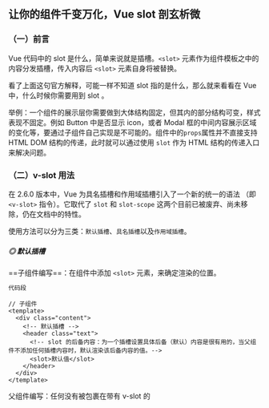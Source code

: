 ## 让你的组件千变万化，Vue slot 剖玄析微

### （一）前言

Vue 代码中的 slot 是什么，简单来说就是插槽。`<slot>` 元素作为组件模板之中的内容分发插槽，传入内容后 `<slot>` 元素自身将被替换。

看了上面这句官方解释，可能一样不知道 slot 指的是什么，那么就来看看在 Vue 中，什么时候你需要用到 slot 。

举例：一个组件的展示层你需要做到大体结构固定，但其内的部分结构可变，样式表现不固定。例如 Button 中是否显示 icon，或者 Modal 框的中间内容展示区域的变化等，要通过子组件自己实现是不可能的。组件中的`props`属性并不直接支持 HTML DOM 结构的传递，此时就可以通过使用 `slot` 作为 HTML 结构的传递入口来解决问题。

### （二）v-slot 用法

在 2.6.0 版本中，Vue 为具名插槽和作用域插槽引入了一个新的统一的语法 （即 `<v-slot>` 指令）。它取代了 `slot` 和 `slot-scope` 这两个目前已被废弃、尚未移除，仍在文档中的特性。

使用方法可以分为三类：`默认插槽`、`具名插槽`以及`作用域插槽`。

##### ◎ 默认插槽
==子组件编写==：在组件中添加 `<slot>` 元素，来确定渲染的位置。

``` javascript
代码段 
```

```
// 子组件
<template>
  <div class="content">
    <!-- 默认插槽 -->
    <header class="text">
      <!-- slot 的后备内容：为一个插槽设置具体后备（默认）内容是很有用的，当父组件不添加任何插槽内容时，默认渲染该后备内容的值。-->
      <slot>默认值</slot>
    </header>
  </div>
</template>
```

父组件编写：任何没有被包裹在带有 v-slot 的 <template> 中的内容都会被视为默认插槽的内容。当子组件只有默认插槽时， <v-slot> 标签可以直接用在组件上，也就是独占默认插槽的写法










